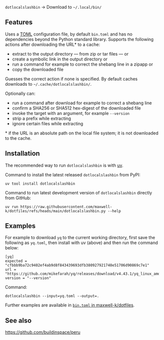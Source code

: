 `dotlocalslashbin` → Download to `~/.local/bin/`

## Features

Uses a [TOML] configuration file, by default `bin.toml` and has no dependencies
beyond the Python standard library. Supports the following actions after
downloading the URL\* to a cache:

- extract to the output directory — from zip or tar files — or
- create a symbolic link in the output directory or
- run a command for example to correct the shebang line in a zipapp or
- copy the downloaded file

Guesses the correct action if none is specified. By default caches downloads to
`~/.cache/dotlocalslashbin/`.

Optionally can:

- run a command after download for example to correct a shebang line
- confirm a SHA256 or SHA512 hex-digest of the downloaded file
- invoke the target with an argument, for example `--version`
- strip a prefix while extracting
- ignore certain files while extracting

\* if the URL is an absolute path on the local file system; it is not downloaded
to the cache.

[uv]: https://github.com/astral-sh/uv
[TOML]: https://en.wikipedia.org/wiki/TOML

## Installation

The recommended way to run `dotlocalslashbin` is with [uv].

Command to install the latest released `dotlocalslashbin` from PyPI:

    uv tool install dotlocalslashbin

Command to run latest development version of `dotlocalslashbin` directly from
GitHub:

    uv run https://raw.githubusercontent.com/maxwell-k/dotfiles/refs/heads/main/dotlocalslashbin.py --help

## Examples

For example to download `yq` to the current working directory, first save the
following as `yq.toml`, then install with uv (above) and then run the command
below:

```
[yq]
expected = "cfbbb9ba72c9402ef4ab9d8f843439693dfb380927921740e51706d90869c7e1"
url = "https://github.com/mikefarah/yq/releases/download/v4.43.1/yq_linux_amd64"
version = "--version"
```

Command:

    dotlocalslashbin --input=yq.toml --output=.

Further examples are available in
[`bin.toml` in maxwell-k/dotfiles](https://github.com/maxwell-k/dotfiles/blob/main/bin.toml).

## See also

<https://github.com/buildinspace/peru>

<!--
README.md
SPDX-FileCopyrightText: 2024 Keith Maxwell <keith.maxwell@gmail.com>
SPDX-License-Identifier: CC0-1.0
-->
<!-- vim: set filetype=markdown.htmlCommentNoSpell  : -->
